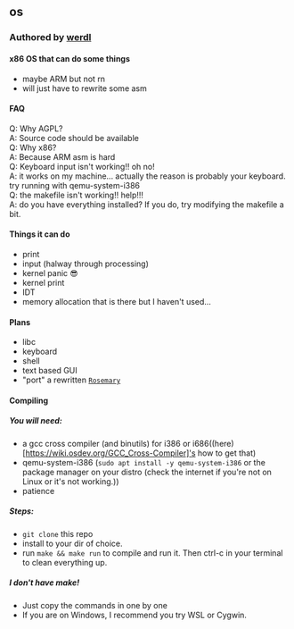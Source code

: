## os
### Authored by [werdl](https://github.com/werdl)
#### x86 OS that can do some things
- maybe ARM but not rn 
- will just have to rewrite some asm
#### FAQ
Q: Why AGPL?<br>
A: Source code should be available<br>
Q: Why x86?<br>
A: Because ARM asm is hard<br>
Q: Keyboard input isn't working!! oh no!<br>
A: it works on my machine...
   actually the reason is probably your keyboard.
try running with qemu-system-i386<br>
Q: the makefile isn't working!! help!!!<br>
A: do you have everything installed?
   If you do, try modifying the makefile a bit.<br>
#### Things it can do
- print
- input (halway through processing)
- kernel panic 😎
- kernel print
- IDT
- memory allocation that is there but I haven't used...
#### Plans
- libc
- keyboard 
- shell
- text based GUI
- "port" a rewritten [`Rosemary`](http://github.com/werdl/rosemary)
#### Compiling
##### You will need:
- a gcc cross compiler (and binutils) for i386 or i686((here)[https://wiki.osdev.org/GCC_Cross-Compiler]'s how to get that)
- qemu-system-i386 (`sudo apt install -y qemu-system-i386` or the package manager on your distro (check the internet if you're not on Linux or it's not working.))
- patience
##### Steps:
- `git clone` this repo
- install to your dir of choice.
- run `make && make run` to compile and run it. Then ctrl-c in your terminal to clean everything up.
##### I don't have make!
- Just copy the commands in one by one
- If you are on Windows, I recommend you try WSL or Cygwin.
